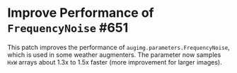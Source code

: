 # Improve Performance of `FrequencyNoise` #651

This patch improves the performance of
`augimg.parameters.FrequencyNoise`, which is used in some
weather augmenters. The parameter now samples `HxW` arrays
about 1.3x to 1.5x faster (more improvement for larger
images).
